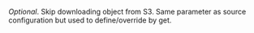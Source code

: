 *Optional*. Skip downloading object from S3. Same parameter as source configuration but used to define/override by get.